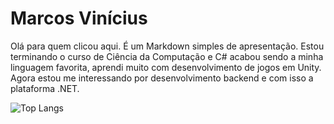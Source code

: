 # Marcos Vinícius

Olá para quem clicou aqui. É um Markdown simples de apresentação. Estou terminando o curso de Ciência da Computação e C# acabou sendo a minha linguagem favorita, aprendi muito com desenvolvimento de jogos em Unity. Agora estou me interessando por desenvolvimento backend e com isso a plataforma .NET.

![Top Langs](https://github-readme-stats.vercel.app/api/top-langs/?username=mvinicius2k&layout=compact&exclude_repo=CG)